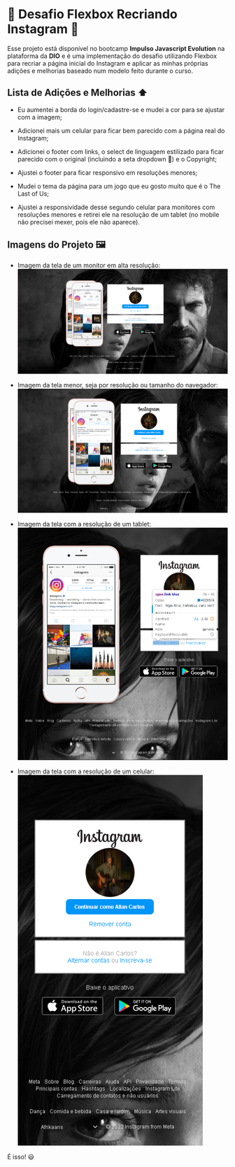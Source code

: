 # 🚀 Desafio Flexbox Recriando Instagram 🚀

Esse projeto está disponível no bootcamp **Impulso Javascript Evolution** na plataforma da **DIO** e é uma implementação do desafio utilizando Flexbox para recriar a página inicial do Instagram e aplicar as minhas próprias adições e melhorias baseado num modelo feito durante o curso.

## Lista de Adições e Melhorias ⬆️

 - Eu aumentei a borda do login/cadastre-se e mudei a cor para se ajustar com a imagem;

 - Adicionei mais um celular para ficar bem parecido com a página real do Instagram;

 - Adicionei o footer com links, o select de linguagem estilizado para ficar parecido com o original (incluindo a seta dropdown 🔽) e o Copyright;

  - Ajustei o footer para ficar responsivo em resoluções menores;

 - Mudei o tema da página para um jogo que eu gosto muito que é o The Last of Us;

 - Ajustei a responsividade desse segundo celular para monitores com resoluções menores e retirei ele na resolução de um tablet (no mobile não precisei mexer, pois ele não aparece).

## Imagens do Projeto 🖼️

- Imagem da tela de um monitor em alta resolução: ![Tela resolução principal](./img/prints/main.png)

- Imagem da tela menor, seja por resolução ou tamanho do navegador: ![Tela resolução menor](./img/prints/main-2.png)

- Imagem da tela com a resolução de um tablet: ![Tela resolução tablet](./img/prints/tablet.png)

- Imagem da tela com a resolução de um celular: ![Tela resolução celular](./img/prints/celular.png)

É isso! 😃